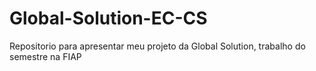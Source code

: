 # Global-Solution-EC-CS
Repositorio para apresentar meu projeto da Global Solution, trabalho do semestre na FIAP  
